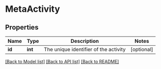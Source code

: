 # MetaActivity

## Properties
Name | Type | Description | Notes
------------ | ------------- | ------------- | -------------
**id** | **int** | The unique identifier of the activity | [optional] 

[[Back to Model list]](../README.md#documentation-for-models) [[Back to API list]](../README.md#documentation-for-api-endpoints) [[Back to README]](../README.md)

